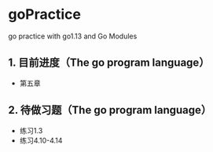 # goPractice
go practice with go1.13 and Go Modules

## 1. 目前进度（The go program language）

- 第五章

## 2. 待做习题（The go program language）

- 练习1.3
- 练习4.10-4.14